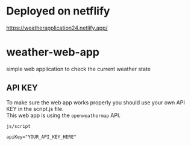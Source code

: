 # Deployed on netflify
https://weatherapplication24.netlify.app/

# weather-web-app
simple web application to check the current weather state

## API KEY

To make sure the web app works properly you should use your own API KEY in the script.js file. <br>
This web app is using the `openweathermap` API.

`js/script`

`apiKey="YOUR_API_KEY_HERE"`

